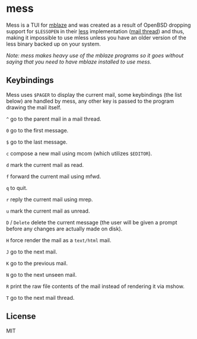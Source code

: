 # mess

Mess is a TUI for [mblaze](https://github.com/leahneukirchen/mblaze)
and was created as a result of OpenBSD dropping support for `$LESSOPEN`
in their [less](https://man.openbsd.org/less.1) implementation
([mail thread](https://marc.info/?l=openbsd-tech&m=171310714302503&w=2))
and thus, making it impossible to use mless unless you have an older
version of the less binary backed up on your system.

*Note: mess makes heavy use of the mblaze programs so it goes without
saying that you need to have mblaze installed to use mess.*

## Keybindings

Mess uses `$PAGER` to display the current mail, some keybindings
(the list below) are handled by mess, any other key is passed to
the program drawing the mail itself.

`^` go to the parent mail in a mail thread.

`0` go to the first message.

`$` go to the last message.

`c` compose a new mail using mcom (which utilizes `$EDITOR`).

`d` mark the current mail as read.

`f` forward the current mail using mfwd.

`q` to quit.

`r` reply the current mail using mrep.

`u` mark the current mail as unread.

`D` / `Delete` delete the current message (the user will be given
a prompt before any changes are actually made on disk).

`H` force render the mail as a `text/html` mail.

`J` go to the next mail.

`K` go to the previous mail.

`N` go to the next unseen mail.

`R` print the raw file contents of the mail instead of rendering it via mshow.

`T` go to the next mail thread.

## License

MIT

